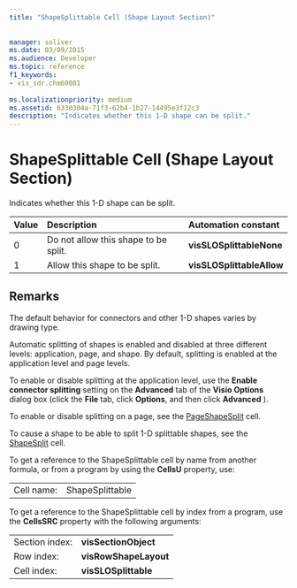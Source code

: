 ```yaml
---
title: "ShapeSplittable Cell (Shape Layout Section)"
 
 
manager: soliver
ms.date: 03/09/2015
ms.audience: Developer
ms.topic: reference
f1_keywords:
- vis_sdr.chm60081
 
ms.localizationpriority: medium
ms.assetid: 6330304a-71f3-62b4-1b27-14495e3f12c3
description: "Indicates whether this 1-D shape can be split."
---
```


# ShapeSplittable Cell (Shape Layout Section)

Indicates whether this 1-D shape can be split. 
  
|**Value**|**Description**|**Automation constant**|
|:-----|:-----|:-----|
| 0  <br/> | Do not allow this shape to be split.  <br/> |**visSLOSplittableNone** <br/> |
| 1  <br/> | Allow this shape to be split.  <br/> |**visSLOSplittableAllow** <br/> |
   
## Remarks

The default behavior for connectors and other 1-D shapes varies by drawing type. 
  
Automatic splitting of shapes is enabled and disabled at three different levels: application, page, and shape. By default, splitting is enabled at the application level and page levels. 
  
To enable or disable splitting at the application level, use the **Enable connector splitting** setting on the **Advanced** tab of the **Visio Options** dialog box (click the **File** tab, click **Options**, and then click **Advanced** ). 
  
To enable or disable splitting on a page, see the [PageShapeSplit](pageshapesplit-cell-page-layout-section.md) cell. 
  
To cause a shape to be able to split 1-D splittable shapes, see the [ShapeSplit](shapesplit-cell-shape-layout-section.md) cell. 
  
To get a reference to the ShapeSplittable cell by name from another formula, or from a program by using the **CellsU** property, use: 
  
|||
|:-----|:-----|
| Cell name:  <br/> | ShapeSplittable  <br/> |
   
To get a reference to the ShapeSplittable cell by index from a program, use the **CellsSRC** property with the following arguments: 
  
|||
|:-----|:-----|
| Section index:  <br/> |**visSectionObject** <br/> |
| Row index:  <br/> |**visRowShapeLayout** <br/> |
| Cell index:  <br/> |**visSLOSplittable** <br/> |
   


